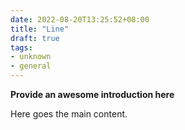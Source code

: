 ```yaml
---
date: 2022-08-20T13:25:52+08:00
title: "Line"
draft: true
tags:
- unknown
- general
---
```


**Provide an awesome introduction here**
<!--more-->

Here goes the main content.